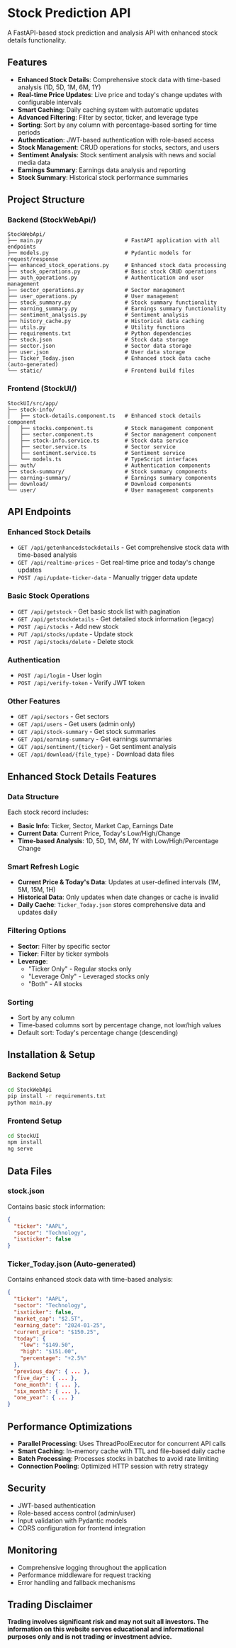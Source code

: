 # Stock Prediction API

A FastAPI-based stock prediction and analysis API with enhanced stock details functionality.

## Features

- **Enhanced Stock Details**: Comprehensive stock data with time-based analysis (1D, 5D, 1M, 6M, 1Y)
- **Real-time Price Updates**: Live price and today's change updates with configurable intervals
- **Smart Caching**: Daily caching system with automatic updates
- **Advanced Filtering**: Filter by sector, ticker, and leverage type
- **Sorting**: Sort by any column with percentage-based sorting for time periods
- **Authentication**: JWT-based authentication with role-based access
- **Stock Management**: CRUD operations for stocks, sectors, and users
- **Sentiment Analysis**: Stock sentiment analysis with news and social media data
- **Earnings Summary**: Earnings data analysis and reporting
- **Stock Summary**: Historical stock performance summaries

## Project Structure

### Backend (StockWebApi/)

```
StockWebApi/
├── main.py                          # FastAPI application with all endpoints
├── models.py                        # Pydantic models for request/response
├── enhanced_stock_operations.py     # Enhanced stock data processing
├── stock_operations.py              # Basic stock CRUD operations
├── auth_operations.py               # Authentication and user management
├── sector_operations.py             # Sector management
├── user_operations.py               # User management
├── stock_summary.py                 # Stock summary functionality
├── earning_summary.py               # Earnings summary functionality
├── sentiment_analysis.py            # Sentiment analysis
├── history_cache.py                 # Historical data caching
├── utils.py                         # Utility functions
├── requirements.txt                 # Python dependencies
├── stock.json                       # Stock data storage
├── sector.json                      # Sector data storage
├── user.json                        # User data storage
├── Ticker_Today.json                # Enhanced stock data cache (auto-generated)
└── static/                          # Frontend build files
```

### Frontend (StockUI/)

```
StockUI/src/app/
├── stock-info/
│   ├── stock-details.component.ts   # Enhanced stock details component
│   ├── stocks.component.ts          # Stock management component
│   ├── sector.component.ts          # Sector management component
│   ├── stock-info.service.ts        # Stock data service
│   ├── sector.service.ts            # Sector service
│   ├── sentiment.service.ts         # Sentiment service
│   └── models.ts                    # TypeScript interfaces
├── auth/                            # Authentication components
├── stock-summary/                   # Stock summary components
├── earning-summary/                 # Earnings summary components
├── download/                        # Download components
└── user/                            # User management components
```

## API Endpoints

### Enhanced Stock Details
- `GET /api/getenhancedstockdetails` - Get comprehensive stock data with time-based analysis
- `GET /api/realtime-prices` - Get real-time price and today's change updates
- `POST /api/update-ticker-data` - Manually trigger data update

### Basic Stock Operations
- `GET /api/getstock` - Get basic stock list with pagination
- `GET /api/getstockdetails` - Get detailed stock information (legacy)
- `POST /api/stocks` - Add new stock
- `PUT /api/stocks/update` - Update stock
- `POST /api/stocks/delete` - Delete stock

### Authentication
- `POST /api/login` - User login
- `POST /api/verify-token` - Verify JWT token

### Other Features
- `GET /api/sectors` - Get sectors
- `GET /api/users` - Get users (admin only)
- `GET /api/stock-summary` - Get stock summaries
- `GET /api/earning-summary` - Get earnings summaries
- `GET /api/sentiment/{ticker}` - Get sentiment analysis
- `GET /api/download/{file_type}` - Download data files

## Enhanced Stock Details Features

### Data Structure
Each stock record includes:
- **Basic Info**: Ticker, Sector, Market Cap, Earnings Date
- **Current Data**: Current Price, Today's Low/High/Change
- **Time-based Analysis**: 1D, 5D, 1M, 6M, 1Y with Low/High/Percentage Change

### Smart Refresh Logic
- **Current Price & Today's Data**: Updates at user-defined intervals (1M, 5M, 15M, 1H)
- **Historical Data**: Only updates when date changes or cache is invalid
- **Daily Cache**: `Ticker_Today.json` stores comprehensive data and updates daily

### Filtering Options
- **Sector**: Filter by specific sector
- **Ticker**: Filter by ticker symbols
- **Leverage**: 
  - "Ticker Only" - Regular stocks only
  - "Leverage Only" - Leveraged stocks only
  - "Both" - All stocks

### Sorting
- Sort by any column
- Time-based columns sort by percentage change, not low/high values
- Default sort: Today's percentage change (descending)

## Installation & Setup

### Backend Setup
```bash
cd StockWebApi
pip install -r requirements.txt
python main.py
```

### Frontend Setup
```bash
cd StockUI
npm install
ng serve
```

## Data Files

### stock.json
Contains basic stock information:
```json
{
  "ticker": "AAPL",
  "sector": "Technology",
  "isxticker": false
}
```

### Ticker_Today.json (Auto-generated)
Contains enhanced stock data with time-based analysis:
```json
{
  "ticker": "AAPL",
  "sector": "Technology",
  "isxticker": false,
  "market_cap": "$2.5T",
  "earning_date": "2024-01-25",
  "current_price": "$150.25",
  "today": {
    "low": "$149.50",
    "high": "$151.00",
    "percentage": "+2.5%"
  },
  "previous_day": { ... },
  "five_day": { ... },
  "one_month": { ... },
  "six_month": { ... },
  "one_year": { ... }
}
```

## Performance Optimizations

- **Parallel Processing**: Uses ThreadPoolExecutor for concurrent API calls
- **Smart Caching**: In-memory cache with TTL and file-based daily cache
- **Batch Processing**: Processes stocks in batches to avoid rate limiting
- **Connection Pooling**: Optimized HTTP session with retry strategy

## Security

- JWT-based authentication
- Role-based access control (admin/user)
- Input validation with Pydantic models
- CORS configuration for frontend integration

## Monitoring

- Comprehensive logging throughout the application
- Performance middleware for request tracking
- Error handling and fallback mechanisms

## Trading Disclaimer

**Trading involves significant risk and may not suit all investors. The information on this website serves educational and informational purposes only and is not trading or investment advice.** 